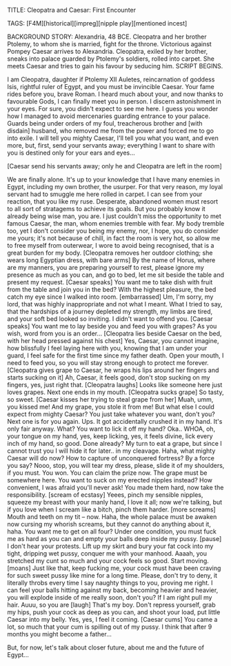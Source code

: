 TITLE: Cleopatra and Caesar: First Encounter

TAGS: [F4M][historical][impreg][nipple play][mentioned incest]

BACKGROUND STORY: Alexandria, 48 BCE. Cleopatra and her brother Ptolemy, to whom she is married, fight for the throne. Victorious against Pompey Caesar arrives to Alexandria. Cleopatra, exiled by her brother, sneaks into palace guarded by Ptolemy's soldiers, rolled into carpet. She meets Caesar and tries to gain his favour by seducing him. SCRIPT BEGINS.

I am Cleopatra, daughter if Ptolemy XII Auletes, reincarnation of goddess Isis, rightful ruler of Egypt, and you must be invincible Caesar. Your fame rides before you, brave Roman. I heard much about your, and now thanks to favourable Gods, I can finally meet you in person. I discern astonishment in your eyes. For sure, you didn't expect to see me here. I guess you wonder how I managed to avoid mercenaries guarding entrance to your palace. Guards being under orders of my foul, treacherous brother and [with disdain] husband, who removed me from the power and forced me to go into exile. I will tell you mighty Caesar, I'll tell you what you want, and even more, but, first, send your servants away; everything I want to share with you is destined only for your ears and eyes…

[Caesar send his servants away; only he and Cleopatra are left in the room]

We are finally alone. It's up to your knowledge that I have many enemies in Egypt, including my own brother, the usurper. For that very reason, my loyal servant had to smuggle me here rolled in carpet. I can see from your reaction, that you like my ruse. Desperate, abandoned women must resort to all sort of stratagems to achieve its goals. But you probably know it already being wise man, you are. I just couldn't miss the opportunity to met famous Caesar, the man, whom enemies tremble with fear. My body tremble too, yet I don't consider you being my enemy, nor, I hope, you do consider me yours; it's not because of chill, in fact the room is very hot, so allow me to free myself from outerwear, I wore to avoid being recognised, that is a great burden for my body. [Cleopatra removes her outdoor clothing; she wears long Egyptian dress, with bare arms] By the name of Horus, where are my manners, you are preparing yourself to rest, please ignore my presence as much as you can, and go to bed, let me sit beside the table and present my request. [Caesar speaks] You want me to take dish with fruit from the table and join you in the bed? With the highest pleasure, the bed catch my eye since I walked into room. [embarrassed] Um, I'm sorry, my lord, that was highly inappropriate and not what I meant. What I tried to say, that the hardships of a journey depleted my strength, my limbs are tired, and your soft bed looked so inviting. I didn't want to offend you. [Caesar speaks] You want me to lay beside you and feed you with grapes? As you wish, word from you is an order… [Cleopatra lies beside Caesar on the bed, with her head pressed against his chest] Yes, Caesar, you cannot imagine, how blissfully I feel laying here with you, knowing that I am under your guard, I feel safe for the first time since my father death. Open your mouth, I need to feed you, so you will stay strong enough to protect me forever. [Cleopatra gives grape to Caesar, he wraps his lips around her fingers and starts sucking on it] Ah, Caesar, it feels good, don't stop sucking on my fingers, yes, just right that. [Cleopatra laughs] Looks like someone here just loves grapes. Next one ends in my mouth. [Cleopatra sucks grape] So tasty, so sweet. [Caesar kisses her trying to steal grape from her] Muah, umm, you kissed me! And my grape, you stole it from me! But what else I could expect from mighty Caesar? You just take whatever you want, don't you? Next one is for you again. Ups. It got accidentally crushed it in my hand. It's only fair anyway. What? You want to lick it off my hand? Oka.. WHOA, oh, your tongue on my hand, yes, keep licking, yes, it feels divine, lick every inch of my hand, so good. Done already? My turn to eat a grape, but since I cannot trust you I will hide it for later.. in my cleavage. Haha, what mighty Caesar will do now? How to capture of unconquered fortress? By a force you say? Nooo, stop, you will tear my dress, please, slide it of my shoulders, if you must. You won. You can claim the prize now. The grape must be somewhere here. You want to suck on my erected nipples instead? How convenient, I was afraid you'll never ask! You made them hard, now take the responsibility. [scream of ecstasy] Yeees, pinch my sensible nipples, squeeze my breast with your manly hand, I love it all; now we're talking, but if you love when I scream like a bitch, pinch them harder. [more screams] Mouth and teeth on my tit – now. Haha, the whole palace must be awaken now cursing my whorish screams, but they cannot do anything about it, haha. You want me to get on all four? Under one condition, you must fuck me as hard as you can and empty your balls deep inside my pussy. [pause] I don't hear your protests. Lift up my skirt and bury your fat cock into my tight, dripping wet pussy, conquer me with your manhood. Aaaah, you stretched my cunt so much and your cock feels so good. Start moving. [moans] Just like that, keep fucking me, your cock must have been craving for such sweet pussy like mine for a long time. Please, don't try to deny, it literally throbs every time I say naughty things to you, proving me right. I can feel your balls hitting against my back, becoming heavier and heavier, you will explode inside of me really soon, don't you? If I am right pull my hair. Auuu, so you are [laugh] That's my boy. Don't repress yourself, grab my hips, push your cock as deep as you can, and shoot your load, put little Caesar into my belly. Yes, yes, I feel it coming. [Caesar cums] You came a lot, so much that your cum is spilling out of my pussy. I think that after 9 months you might become a father…

But, for now, let's talk about closer future, about me and the future of Egypt...  
